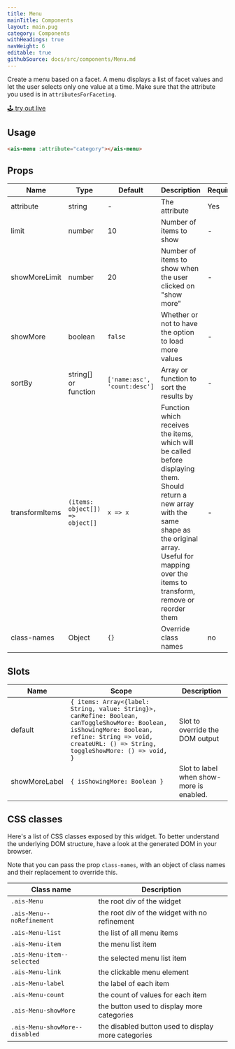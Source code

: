 ```yaml
---
title: Menu
mainTitle: Components
layout: main.pug
category: Components
withHeadings: true
navWeight: 6
editable: true
githubSource: docs/src/components/Menu.md
---
```


Create a menu based on a facet. A menu displays a list of facet values and let the user selects only one value at a time. Make sure that the attribute you used is in `attributesForFaceting`.

<a class="btn btn-static-theme" href="stories/?selectedKind=ais-menu">🕹 try out live</a>

## Usage

```html
<ais-menu :attribute="category"></ais-menu>
```

## Props

Name | Type | Default | Description | Required
---|---|---|---|---
attribute | string | - | The attribute | Yes
limit | number | 10 | Number of items to show | -
showMoreLimit | number | 20 | Number of items to show when the user clicked on "show more" | -
showMore | boolean | `false` | Whether or not to have the option to load more values | -
sortBy | string[] or function | `['name:asc', 'count:desc']` | Array or function to sort the results by | -
transformItems | `(items: object[]) => object[]` | `x => x` | Function which receives the items, which will be called before displaying them. Should return a new array with the same shape as the original array. Useful for mapping over the items to transform, remove or reorder them | -
class-names | Object | `{}` | Override class names | no

## Slots

Name | Scope | Description
---|---|---
default | `{ items: Array<{label: String, value: String}>, canRefine: Boolean, canToggleShowMore: Boolean, isShowingMore: Boolean, refine: String => void, createURL: () => String, toggleShowMore: () => void, }` | Slot to override the DOM output
showMoreLabel | `{ isShowingMore: Boolean }` | Slot to label when show-more is enabled.

## CSS classes

Here's a list of CSS classes exposed by this widget. To better understand the underlying DOM structure, have a look at the generated DOM in your browser.

Note that you can pass the prop `class-names`, with an object of class names and their replacement to override this.

Class name | Description
---|---
`.ais-Menu` | the root div of the widget
`.ais-Menu--noRefinement` | the root div of the widget with no refinement
`.ais-Menu-list` | the list of all menu items
`.ais-Menu-item` | the menu list item
`.ais-Menu-item--selected` | the selected menu list item
`.ais-Menu-link` | the clickable menu element
`.ais-Menu-label` | the label of each item
`.ais-Menu-count` | the count of values for each item
`.ais-Menu-showMore` | the button used to display more categories
`.ais-Menu-showMore--disabled` | the disabled button used to display more categories
